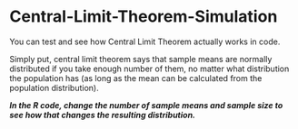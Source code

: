 # Central-Limit-Theorem-Simulation
You can test and see how Central Limit Theorem actually works in code.

Simply put, central limit theorem says that sample means are normally distributed if you take enough number of them, no matter what distribution the population has (as long as the mean can be calculated from the population distribution). 

***In the R code, change the number of sample means and sample size to see how that changes the resulting distribution.***




